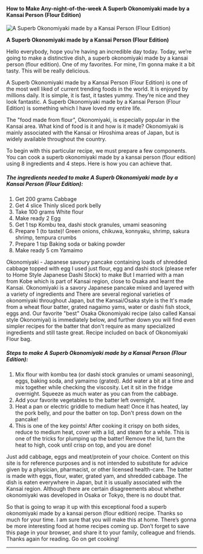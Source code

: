             

#### How to Make Any-night-of-the-week A Superb Okonomiyaki made by a Kansai Person (Flour Edition)

![A Superb Okonomiyaki made by a Kansai Person (Flour Edition)](https://img-global.cpcdn.com/recipes/5887645503717376/751x532cq70/a-superb-okonomiyaki-made-by-a-kansai-person-flour-edition-recipe-main-photo.jpg)

**A Superb Okonomiyaki made by a Kansai Person (Flour Edition)**

Hello everybody, hope you’re having an incredible day today. Today, we’re going to make a distinctive dish, a superb okonomiyaki made by a kansai person (flour edition). One of my favorites. For mine, I’m gonna make it a bit tasty. This will be really delicious.

A Superb Okonomiyaki made by a Kansai Person (Flour Edition) is one of the most well liked of current trending foods in the world. It is enjoyed by millions daily. It is simple, it is fast, it tastes yummy. They’re nice and they look fantastic. A Superb Okonomiyaki made by a Kansai Person (Flour Edition) is something which I have loved my entire life.

The "food made from flour", Okonomiyaki, is especially popular in the Kansai area. What kind of food is it and how is it made? Okonomiyaki is mainly associated with the Kansai or Hiroshima areas of Japan, but is widely available throughout the country.

To begin with this particular recipe, we must prepare a few components. You can cook a superb okonomiyaki made by a kansai person (flour edition) using 8 ingredients and 4 steps. Here is how you can achieve that.

##### The ingredients needed to make A Superb Okonomiyaki made by a Kansai Person (Flour Edition):

1.  Get 200 grams Cabbage
2.  Get 4 slice Thinly sliced pork belly
3.  Take 100 grams White flour
4.  Make ready 2 Egg
5.  Get 1 tsp Kombu tea, dashi stock granules, umami seasoning
6.  Prepare 1 (to taste)! Green onions, chikuwa, konnyaku, shrimp, sakura shrimp, tempura crumbs
7.  Prepare 1 tsp Baking soda or baking powder
8.  Make ready 5 cm Yamaimo

Okonomiyaki - Japanese savoury pancake containing loads of shredded cabbage topped with egg I used just flour, egg and dashi stock (please refer to Home Style Japanese Dashi Stock) to make But I married with a man from Kobe which is part of Kansai region, close to Osaka and learnt the Kansai. Okonomiyaki is a savory Japanese pancake mixed and layered with a variety of ingredients and There are several regional varieties of okonomiyaki throughout Japan, but the Kansai/Osaka style is the It's made from a wheat flour batter, grated nagaimo yams, water or dashi fish stock, eggs and. Our favorite "best" Osaka Okonomiyaki recipe (also called Kansai style Okonomiyai) is immediately below, and further down you will find even simpler recipes for the batter that don't require as many specialized ingredients and still taste great. Recipe included on back of Okonomiyaki Flour bag.

##### Steps to make A Superb Okonomiyaki made by a Kansai Person (Flour Edition):

1.  Mix flour with kombu tea (or dashi stock granules or umami seasoning), eggs, baking soda, and yamaimo (grated). Add water a bit at a time and mix together while checking the viscosity. Let it sit in the fridge overnight. Squeeze as much water as you can from the cabbage.
2.  Add your favorite vegetables to the batter left overnight.
3.  Heat a pan or electric griddle to medium heat! Once it has heated, lay the pork belly, and pour the batter on top. Don't press down on the pancake!
4.  This is one of the key points! After cooking it crispy on both sides, reduce to medium heat, cover with a lid, and steam for a while. This is one of the tricks for plumping up the batter! Remove the lid, turn the heat to high, cook until crisp on top, and you are done!

Just add cabbage, eggs and meat/protein of your choice. Content on this site is for reference purposes and is not intended to substitute for advice given by a physician, pharmacist, or other licensed health-care. The batter is made with eggs, flour, water, grated yam, and shredded cabbage. The dish is eaten everywhere in Japan, but it is usually associated with the Kansai region. Although there are certain disagreements about whether okonomiyaki was developed in Osaka or Tokyo, there is no doubt that.

So that is going to wrap it up with this exceptional food a superb okonomiyaki made by a kansai person (flour edition) recipe. Thanks so much for your time. I am sure that you will make this at home. There’s gonna be more interesting food at home recipes coming up. Don’t forget to save this page in your browser, and share it to your family, colleague and friends. Thanks again for reading. Go on get cooking!

* * *